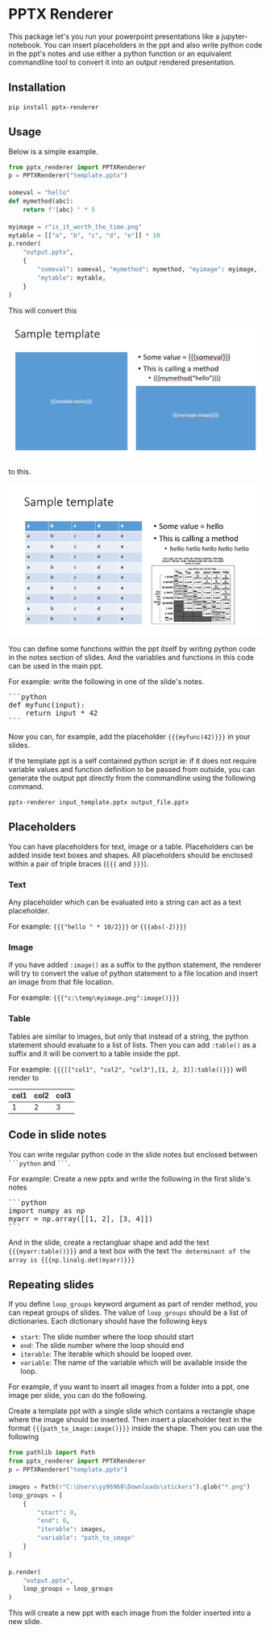 # PPTX Renderer

This package let's you run your powerpoint presentations like a jupyter-notebook.
You can insert placeholders in the ppt and also write python code in the ppt's
notes and use either a python function or an equivalent commandline tool to
convert it into an output rendered presentation.

## Installation
```console
pip install pptx-renderer
```

## Usage
Below is a simple example.

```python
from pptx_renderer import PPTXRenderer
p = PPTXRenderer("template.pptx")

someval = "hello"
def mymethod(abc):
    return f"{abc} " * 5

myimage = r"is_it_worth_the_time.png"
mytable = [["a", "b", "c", "d", "e"]] * 10
p.render(
    "output.pptx", 
    {
        "someval": someval, "mymethod": mymethod, "myimage": myimage,
        "mytable": mytable,
    }
)
```

This will convert this

![Before](docs/_src/_static/before.png)

to this.

![After](docs/_src/_static/after.png)


You can define some functions within the ppt itself by writing python code in
the notes section of slides. And the variables and functions in this code
can be used in the main ppt.

For example: write the following in one of the slide's notes.

<pre>
```python
def myfunc(input):
    return input * 42
```
</pre>

Now you can, for example, add the placeholder `{{{myfunc(42)}}}` in your slides.


If the template ppt is a self contained python script ie: if it does not require
variable values and function definition to be passed from outside, you can
generate the output ppt directly from the commandline using the following
command.

```console
pptx-renderer input_template.pptx output_file.pptx
```

## Placeholders
You can have placeholders for text, image or a table. Placeholders can be added
inside text boxes and shapes. All placeholders should be enclosed within a pair
of triple braces (`{{{` and `}}}`).

### Text
Any placeholder which can be evaluated into a string can act as a text placeholder.

For example: `{{{"hello " * 10/2}}}` or `{{{abs(-2)}}}`

### Image
if you have added `:image()` as a suffix to the python statement, the renderer will
try to convert the value of python statement to a file location and insert an
image from that file location.

For example: `{{{"c:\temp\myimage.png":image()}}}`

### Table
Tables are similar to images, but only that instead of a string, the python
statement should evaluate to a list of lists. Then you can add `:table()` as a
suffix and it will be convert to a table inside the ppt.

For example: `{{{[["col1", "col2", "col3"],[1, 2, 3]]:table()}}}` will render to

|col1 | col2 | col3|
|-----|------|-----|
|1    |2     |3    |

## Code in slide notes
You can write regular python code in the slide notes but enclosed between
`` ```python `` and `` ``` ``.

For example: Create a new pptx and write the following in the first slide's notes

<pre lang="python">
```python
import numpy as np
myarr = np.array([[1, 2], [3, 4]])
```
</pre>

And in the slide, create a rectangluar shape and add the text `{{{myarr:table()}}}`
and a text box with the text `The determinant of the array is {{{np.linalg.det(myarr)}}}`

## Repeating slides

If you define `loop_groups` keyword argument as part of render method, you can
repeat groups of slides. The value of `loop_groups` should be a list of dictionaries.
Each dictionary should have the following keys
- `start`: The slide number where the loop should start
- `end`: The slide number where the loop should end
- `iterable`: The iterable which should be looped over.
- `variable`: The name of the variable which will be available inside the loop.

For example, if you want to insert all images from a folder into a ppt, one image
per slide, you can do the following.

Create a template ppt with a single slide which contains a rectangle shape where
the image should be inserted. Then insert a placeholder text in the format
`{{{path_to_image:image()}}}` inside the shape. Then you can use the following

```python
from pathlib import Path
from pptx_renderer import PPTXRenderer
p = PPTXRenderer("template.pptx")

images = Path(r"C:\Users\yy96968\Downloads\stickers").glob("*.png")
loop_groups = [
    {
        "start": 0,
        "end": 0,
        "iterable": images,
        "variable": "path_to_image"
    }
]

p.render(
    "output.pptx",
    loop_groups = loop_groups
)
```

This will create a new ppt with each image from the folder inserted into a new slide.
